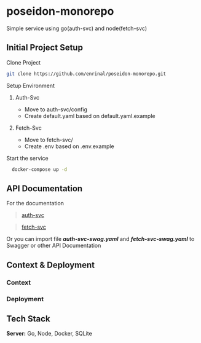# poseidon-monorepo

Simple service using go(auth-svc) and node(fetch-svc)

## Initial Project Setup

Clone Project

```bash
git clone https://github.com/enrinal/poseidon-monorepo.git
```

Setup Environment

1. Auth-Svc

   - Move to auth-svc/config
   - Create default.yaml based on default.yaml.example

2. Fetch-Svc
   - Move to fetch-svc/
   - Create .env based on .env.example

Start the service

```bash
  docker-compose up -d
```

## API Documentation

For the documentation

> [auth-svc](https://github.com/enrinal/poseidon-monorepo/blob/main/auth-svc-swag.md)

> [fetch-svc](https://github.com/enrinal/poseidon-monorepo/blob/main/fetch-svc-swag.md)

Or you can import file **_auth-svc-swag.yaml_** and **_fetch-svc-swag.yaml_** to Swagger or other API Documentation

## Context & Deployment

### Context

### Deployment

## Tech Stack

**Server:** Go, Node, Docker, SQLite
